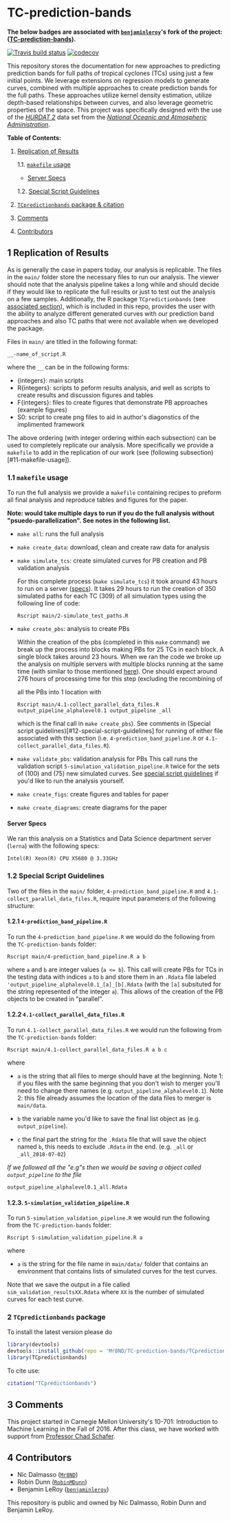 # TC-prediction-bands

**The below badges are associated with [`benjaminleroy`](https://github.com/benjaminleroy)'s fork of the project: ([TC-prediction-bands](https://github.com/benjaminleroy/TC-prediction-bands)).**

<!-- badges: start -->
[![Travis build status](https://travis-ci.com/benjaminleroy/TC-prediction-bands.svg?branch=master)](https://travis-ci.com/benjaminleroy/TC-prediction-bands)
[![codecov](https://codecov.io/gh/benjaminleroy/TC-prediction-bands/branch/master/graph/badge.svg)](https://codecov.io/gh/benjaminleroy/TC-prediction-bands)
<!-- badges: end -->

This repository stores the documentation for new approaches to predicting
prediction bands for full paths of tropical cyclones (TCs) using just a few initial
points. We leverage extensions on regression models to generate curves,
combined with multiple approaches to create prediction bands for the full paths.
These approaches utilize kernel density estimation, utilize depth-based
relationships between curves, and also leverage geometric properties of the
space. This project was specifically designed with the use of the
[*HURDAT 2*](http://www.aoml.noaa.gov/hrd/hurdat/hurdat2-1851-2015-070616.txt)
data set from the [*National Oceanic and Atmospheric Administration*](
http://www.aoml.noaa.gov/hrd/hurdat/Data_Storm.html).

**Table of Contents:**

1. [Replication of Results](#1-replication-of-results)

    1.1. [`makefile` usage](#11-makefile-usage)
    - [Server Specs](#server-specs)

    1.2. [Special Script Guidelines](#12-special-script-guidelines)

2. [`TCpredictionbands` package & citation](#2-tcpredictionbands-package) 
3. [Comments](#3-comments)
4. [Contributors](#4-contributors)

## 1 Replication of Results

As is generally the case in papers today, our analysis is replicable. The files
in the `main/` folder store the necessary files to run our analysis. The viewer
should note that the analysis pipeline takes a long while and should decide if
they would like to replicate the full results or just to test out the analysis
on a few samples. Additionally, the R package `TCpredictionbands` (see
[associated section](#2-tcpredictionbands-package)), which is included in this
repo, provides the user with the ability to analyze different generated
curves with our prediction band approaches and also TC paths that were not
available when we developed the package.

Files in `main/` are titled in the following format:
```{r}
__-name_of_script.R
```
where the `__` can be in the following forms:

- {integers}: main scripts
- R{integers}: scripts to peform results analysis, and well as scripts to
    create results and discussion figures and tables
- F{integers}: files to create figures that demonstrate PB approaches
    (example figures)
- S0: script to create png files to aid in author's diagonstics of the
    implimented framework

The above ordering (with integer ordering within each subsection) can be used
to completely replicate our analysis. More specifically we provide a `makefile`
to add in the replication of our work (see
(following subsection)[#11-makefile-usage]).

### 1.1 `makefile` usage
To run the full analysis we provide a `makefile` containing recipes to preform
all final analysis and reproduce tables and figures for the paper.

**Note: would take multiple days to run if you do the full analysis without
"psuedo-parallelization". See notes in the following list.**

+ `make all`: runs the full analysis
+ `make create_data`: download, clean and create raw data for analysis
+ `make simulate_tcs`: create simulated curves for PB creation and PB validation
    analysis

    For this complete process (`make simulate_tcs`) it took around 43 hours to
    run on a server ([specs](#server-specs)). It takes 29 hours to run the
    creation of 350 simulated paths for each TC (309) of all simulation types
    using the following line of code:
    ```{bash}
    Rscript main/2-simulate_test_paths.R
    ```
+ `make create_pbs`: analysis to create PBs

    Within the creation of the pbs (completed in this `make` command) we break
    up the process into blocks making PBs for 25 TCs in each block. A single
    block takes around 23 hours. When we ran the code we broke up the analysis
    on multiple servers with multiple blocks running at the same time (with
    similar to those mentioned [here](#server-specs)). One should expect around
    276 hours of processing time for this step (excluding the recombining of

    all the PBs into 1 location with
    ```{bash}
    Rscript main/4.1-collect_parallel_data_files.R output_pipeline_alphalevel0.1 output_pipeline _all
    ```

    which is the final call in `make create_pbs`). See comments in
    (Special script guidelines)[#12-special-script-guidelines] for running of either
    file associated with this section (i.e. `4-prediction_band_pipeline.R` or
    `4.1-collect_parallel_data_files.R`).

+ `make validate_pbs`: validation analysis for PBs
    This call runs the validation script `5-simulation_validation_pipeline.R`
    twice for the sets of (100) and (75) new simulated curves. See
    [special script guidelines](#12-special-script-guidelines) if you'd like
    to run the analysis yourself.
+ `make create_figs`: create figures and tables for paper
+ `make create_diagrams`: create diagrams for the paper

#### Server Specs

We ran this analysis on a Statistics and Data Science department server
(`lerna`) with the following specs:

`Intel(R) Xeon(R) CPU X5680 @ 3.33GHz`

### 1.2 Special Script Guidelines
Two of the files in the `main/` folder, `4-prediction_band_pipeline.R` and
`4.1-collect_parallel_data_files.R`, require input parameters of the following
structure:

#### 1.2.1 `4-prediction_band_pipeline.R`

To run the `4-prediction_band_pipeline.R` we would do the following from the
`TC-prediction-bands` folder:
```{bash}
Rscript main/4-prediction_band_pipeline.R a b
```
where `a` and `b` are integer values (`a <= b`). This call will create PBs for
TCs in the testing data with indices `a` to `b` and store them in an `.Rdata`
file labeled `'output_pipeline_alphalevel0.1_[a]_[b].Rdata` (with the `[a]`
subsituted for the string represented of the integer `a`). This allows of the
creation of the PB objects to be created in "parallel".

#### 1.2.2 `4.1-collect_parallel_data_files.R`

To run `4.1-collect_parallel_data_files.R` we would run the following from the
`TC-prediction-bands` folder:

```{bash}
Rscript main/4.1-collect_parallel_data_files.R a b c
```

where

 + `a` is the string that all files to merge should have at the beginning.
 Note 1: if you files with the same beginning that you don't wish to merger
 you'll need to change there names (e.g. `output_pipeline_alphalevel0.1`).
 Note 2: this file already assumes the location of the data files to merger is
 `main/data`.

 + `b` the variable name you'd like to save the final list object as
 (e.g. ` output_pipeline`).

 + `c` the final part the string for the `.Rdata` file that will save the
 object named `b`, this needs to exclude `.Rdata` in the end. (e.g. `_all` or
 `_all_2018-07-02`)

*If we followed all the "e.g"s then we would be saving a object called
`output_pipeline` to the file*
```{bash}
output_pipeline_alphalevel0.1_all.Rdata
```

#### 1.2.3. `5-simulation_validation_pipeline.R`

To run `5-simulation_validation_pipeline.R` we would run the following from the
`TC-prediction-bands` folder:

```{bash}
Rscript 5-simulation_validation_pipeline.R a
```

where

  + `a` is the string for the file name in `main/data/` folder that contains an
  environment that contains lists of simulated curves for the test curves.

Note that we save the output in a file called `sim_validation_resultsXX.Rdata`
where `XX` is the number of simulated curves for each test curve.

### 2 `TCpredictionbands` package

To install the latest version please do

```r
library(devtools)
devtools::install_github(repo = 'Mr8ND/TC-prediction-bands/TCpredictionbands')
library(TCpredictionbands)
```

To cite use:
```r
citation("TCpredictionbands")
```

## 3 Comments
This project started in Carnegie Mellon University's 10-701: Introduction to
Machine Learning in the Fall of 2016. After this class, we have worked with
support from [Professor Chad Schafer](http://www.stat.cmu.edu/~cschafer/).


## 4 Contributors
- Nic Dalmasso ([`Mr8ND`](https://github.com/Mr8ND))
- Robin Dunn  ([`RobinMDunn`](https://github.com/RobinMDunn))
- Benjamin LeRoy ([`benjaminleroy`](https://github.com/benjaminleroy))

This repository is public and owned by Nic Dalmasso, Robin Dunn and Benjamin
LeRoy.

